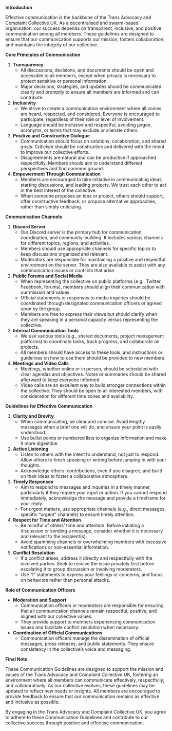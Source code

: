**Introduction**

Effective communication is the backbone of the Trans Advocacy and Complaint Collective UK. As a decentralised and swarm-based organisation, our success depends on transparent, inclusive, and positive communication among all members. These guidelines are designed to ensure that our communication supports our mission, fosters collaboration, and maintains the integrity of our collective.

**Core Principles of Communication**

1. **Transparency**  
   * All discussions, decisions, and documents should be open and accessible to all members, except when privacy is necessary to protect sensitive or personal information.  
   * Major decisions, strategies, and updates should be communicated clearly and promptly to ensure all members are informed and can contribute.  
2. **Inclusivity**  
   * We strive to create a communication environment where all voices are heard, respected, and considered. Everyone is encouraged to participate, regardless of their role or level of involvement.  
   * Language should be inclusive and respectful, avoiding jargon, acronyms, or terms that may exclude or alienate others.  
3. **Positive and Constructive Dialogue**  
   * Communication should focus on solutions, collaboration, and shared goals. Criticism should be constructive and delivered with the intent to improve our collective efforts.  
   * Disagreements are natural and can be productive if approached respectfully. Members should aim to understand different perspectives and find common ground.  
4. **Empowerment Through Communication**  
   * Members are encouraged to take initiative in communicating ideas, starting discussions, and leading projects. We trust each other to act in the best interest of the collective.  
   * When someone proposes an idea or project, others should support, offer constructive feedback, or propose alternative approaches, rather than simply criticizing.

**Communication Channels**

1. **Discord Server**  
   * Our Discord server is the primary hub for communication, coordination, and community-building. It includes various channels for different topics, regions, and activities.  
   * Members should use appropriate channels for specific topics to keep discussions organized and relevant.  
   * Moderators are responsible for maintaining a positive and respectful environment on the server. They are also available to assist with any communication issues or conflicts that arise.  
2. **Public Forums and Social Media**  
   * When representing the collective on public platforms (e.g., Twitter, Facebook, forums), members should align their communication with our mission and values.  
   * Official statements or responses to media inquiries should be coordinated through designated communication officers or agreed upon by the group.  
   * Members are free to express their views but should clarify when they are speaking in a personal capacity versus representing the collective.  
3. **Internal Communication Tools**  
   * We use various tools (e.g., shared documents, project management platforms) to coordinate tasks, track progress, and collaborate on projects.  
   * All members should have access to these tools, and instructions or guidelines on how to use them should be provided to new members.  
4. **Meetings and Video Calls**  
   * Meetings, whether online or in person, should be scheduled with clear agendas and objectives. Notes or summaries should be shared afterward to keep everyone informed.  
   * Video calls are an excellent way to build stronger connections within the collective. They should be open to all interested members, with consideration for different time zones and availability.

**Guidelines for Effective Communication**

1. **Clarity and Brevity**  
   * When communicating, be clear and concise. Avoid lengthy messages when a brief one will do, and ensure your point is easily understood.  
   * Use bullet points or numbered lists to organize information and make it more digestible.  
2. **Active Listening**  
   * Listen to others with the intent to understand, not just to respond. Allow others to finish speaking or writing before jumping in with your thoughts.  
   * Acknowledge others’ contributions, even if you disagree, and build on their ideas to foster a collaborative atmosphere.  
3. **Timely Responses**  
   * Aim to respond to messages and inquiries in a timely manner, particularly if they require your input or action. If you cannot respond immediately, acknowledge the message and provide a timeframe for your reply.  
   * For urgent matters, use appropriate channels (e.g., direct messages, specific “urgent” channels) to ensure timely attention.  
4. **Respect for Time and Attention**  
   * Be mindful of others’ time and attention. Before initiating a discussion or sending a message, consider whether it is necessary and relevant to the recipient(s).  
   * Avoid spamming channels or overwhelming members with excessive notifications or non-essential information.  
5. **Conflict Resolution**  
   * If a conflict arises, address it directly and respectfully with the involved parties. Seek to resolve the issue privately first before escalating it to group discussion or involving moderators.  
   * Use “I” statements to express your feelings or concerns, and focus on behaviors rather than personal attacks.

**Role of Communication Officers**

* **Moderation and Support**  
  * Communication officers or moderators are responsible for ensuring that all communication channels remain respectful, positive, and aligned with our collective values.  
  * They provide support to members experiencing communication issues and facilitate conflict resolution when necessary.  
* **Coordination of Official Communications**  
  * Communication officers manage the dissemination of official messages, press releases, and public statements. They ensure consistency in the collective’s voice and messaging.

**Final Note**

These Communication Guidelines are designed to support the mission and values of the Trans Advocacy and Complaint Collective UK, fostering an environment where all members can communicate effectively, respectfully, and collaboratively. As our collective evolves, these guidelines may be updated to reflect new needs or insights. All members are encouraged to provide feedback to ensure that our communication remains as effective and inclusive as possible.

By engaging in the Trans Advocacy and Complaint Collective UK, you agree to adhere to these Communication Guidelines and contribute to our collective success through positive and effective communication.
